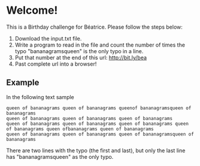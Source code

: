 # Welcome!
This is a Birthday challenge for Béatrice.  Please follow the steps below:

1.  Download the input.txt file.
2.  Write a program to read in the file and count the number of times the typo "bananagramsqueen" is the only typo in a line.
3.  Put that number at the end of this url:  http://bit.ly/bea
4.  Past complete url into a browser!


## Example
In the following text sample
```
queen of bananagrams queen of bananagrams queenof bananagramsqueen of bananagrams
queen of bananagrams queen of bananagrams queen of bananagrams
queen of bananagrams queen of bananagrams queen of bananagrams queen of bananagrams queen ofbananagrams queen of bananagrams
queen of bananagrams queen of bananagrams queen of bananagramsqueen of bananagrams
```
There are two lines with the typo (the first and last), but only the last line has "bananagramsqueen" as the only typo.
